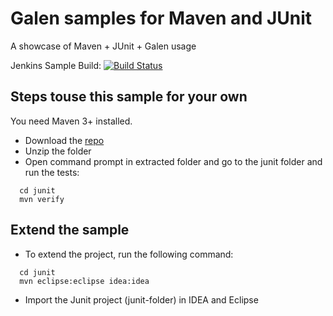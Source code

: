 # Galen samples for Maven and JUnit

A showcase of Maven + JUnit + Galen usage

Jenkins Sample Build: [![Build Status](https://martinreinhardt-online.de/jenkins/buildStatus/icon?job=Galen/Galen_sample_JUnit)](https://martinreinhardt-online.de/jenkins/job/Galen/job/Galen_sample_JUnit/) 

## Steps touse this sample for your own

You need Maven 3+ installed.

* Download the [repo](https://github.com/hypery2k/galen_samples/archive/master.zip)
* Unzip the folder
* Open command prompt in extracted folder and go to the junit folder and run the tests:
```
  cd junit
  mvn verify
```

## Extend the sample

* To extend the project, run the following command:
```
  cd junit
  mvn eclipse:eclipse idea:idea
```
* Import the Junit project (junit-folder) in IDEA and Eclipse
